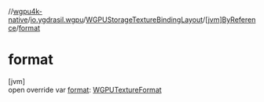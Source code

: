 //[wgpu4k-native](../../../../index.md)/[io.ygdrasil.wgpu](../../index.md)/[WGPUStorageTextureBindingLayout](../index.md)/[[jvm]ByReference](index.md)/[format](format.md)

# format

[jvm]\
open override var [format](format.md): [WGPUTextureFormat](../../-w-g-p-u-texture-format/index.md)